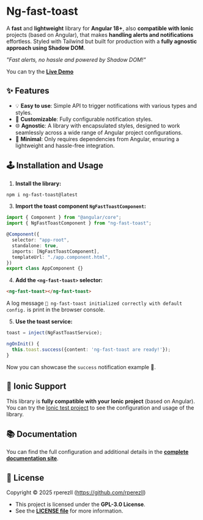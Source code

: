 # Ng-fast-toast

A **fast** and **lightweight** library for **Angular 18+**, also **compatible with Ionic** projects (based on Angular), that makes **handling alerts and notifications** effortless. Styled with Tailwind but built for production with a **fully agnostic approach using Shadow DOM**.

_"Fast alerts, no hassle and powered by Shadow DOM!"_

You can try the [**Live Demo**](https://ng-fast-toast.vercel.app)

## ✨ Features

- 💡 **Easy to use**: Simple API to trigger notifications with various types and styles.
- 🎨 **Customizable**: Fully configurable notification styles.
- 🌐 **Agnostic**: A library with encapsulated styles, designed to work seamlessly across a wide range of Angular project configurations.
- 🥰 **Minimal**: Only requires dependencies from Angular, ensuring a lightweight and hassle-free integration.

## 🕹️ Installation and Usage

1. **Install the library:**

```bash
npm i ng-fast-toast@latest
```

3. **Import the toast component `NgFastToastComponent`:**

```ts
import { Component } from "@angular/core";
import { NgFastToastComponent } from "ng-fast-toast";

@Component({
  selector: "app-root",
  standalone: true,
  imports: [NgFastToastComponent],
  templateUrl: "./app.component.html",
})
export class AppComponent {}
```

4. **Add the `<ng-fast-toast>` selector:**

```html
<ng-fast-toast></ng-fast-toast>
```

A log message `🍞 ng-fast-toast initialized correctly with default config.` is print in the browser console.

5. **Use the toast service:**

```ts
toast = inject(NgFastToastService);

ngOnInit() {
  this.toast.success({content: 'ng-fast-toast are ready!'});
}
```

Now you can showcase the `success` notification example 🚀.

## 📱 Ionic Support

This library is **fully compatible with your Ionic project** (based on Angular). You can try the [Ionic test project](/test/ionic-project) to see the configuration and usage of the library.

## 📚 Documentation

You can find the full configuration and additional details in the [**complete documentation site**](https://ng-fast-toast.rperezll.dev/).

## 📝 License

Copyright © 2025 rperezll (https://github.com/rperezll)

- This project is licensed under the **GPL-3.0 License**.
- See the [**LICENSE file**](https://github.com/atmgrupomaggioli/docshub/blob/main/LICENSE) for more information.
